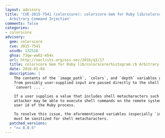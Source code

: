 ```yaml
---
layout: advisory
title: 'CVE-2015-7541 (colorscore): colorscore Gem for Ruby lib/colorscore/histogram.rb
  Arbitrary Command Injection'
comments: false
categories:
- colorscore
advisory:
  gem: colorscore
  cve: 2015-7541
  osvdb: 132516
  ghsa: 73qw-ww62-m54x
  url: http://seclists.org/oss-sec/2016/q1/17
  title: colorscore Gem for Ruby lib/colorscore/histogram.rb Arbitrary Command Injection
  date: 2016-01-04
  description: |
    The contents of the `image_path`, `colors`, and `depth` variables generated
    from possibly user-supplied input are passed directly to the shell via
    `convert ...`.

    If a user supplies a value that includes shell metacharacters such as ';', an
    attacker may be able to execute shell commands on the remote system as the
    user id of the Ruby process.

    To resolve this issue, the aforementioned variables (especially `image_path`)
    must be sanitized for shell metacharacters.
  patched_versions:
  - ">= 0.0.5"
---
```

